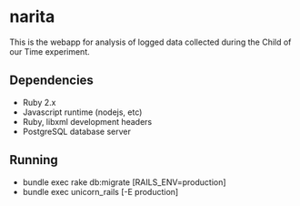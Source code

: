 # narita

This is the webapp for analysis of logged data collected during the Child of our Time experiment.

## Dependencies

* Ruby 2.x
* Javascript runtime (nodejs, etc)
* Ruby, libxml development headers
* PostgreSQL database server

## Running

* bundle exec rake db:migrate [RAILS_ENV=production]
* bundle exec unicorn_rails [-E production]


